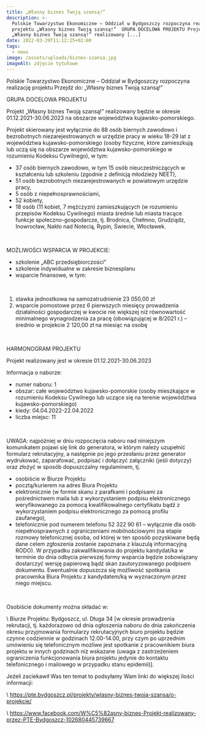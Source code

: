 ```yaml
---
title: „Własny biznes Twoją szansą!”
description: >-
  Polskie Towarzystwo Ekonomiczne – Oddział w Bydgoszczy rozpoczyna realizację
  projektu „Własny biznes Twoją szansą!”  GRUPA DOCELOWA PROJEKTU Projekt
  „Własny biznes Twoją szansą!” realizowany [...]
date: 2022-03-29T11:12:25+02:00
tags:
  - news
image: /assets/uploads/biznes-szansa.jpg
imageAlt: zdjęcie tytułowe
---
```

Polskie Towarzystwo Ekonomiczne – Oddział w Bydgoszczy rozpoczyna realizację projektu Przejdź do: „Własny biznes Twoją szansą!” 



GRUPA DOCELOWA PROJEKTU



Projekt „Własny biznes Twoją szansą!” realizowany będzie w okresie 01.12.2021-30.06.2023 na obszarze województwa kujawsko-pomorskiego.



Projekt skierowany jest wyłącznie do 88 osób biernych zawodowo i bezrobotnych niezarejestrowanych w urzędzie pracy w wieku 18-29 lat z województwa kujawsko-pomorskiego (osoby fizyczne, które zamieszkują lub uczą się na obszarze województwa kujawsko-pomorskiego w rozumieniu Kodeksu Cywilnego), w tym:

* 37 osób biernych zawodowo, w tym 15 osób nieuczestniczących w kształceniu lub szkoleniu (zgodnie z definicją młodzieży NEET),
* 51 osób bezrobotnych niezarejestrowanych w powiatowym urzędzie pracy,
* 5 osób z niepełnosprawnościami,
* 52 kobiety,
* 18 osób (11 kobiet, 7 mężczyzn) zamieszkujących (w rozumieniu przepisów Kodeksu Cywilnego) miasta średnie lub miasta tracące funkcje społeczno-gospodarcze, tj. Brodnica, Chełmno, Grudziądz, Inowrocław, Nakło nad Notecią, Rypin, Świecie, Włocławek.

<br>

MOŻLIWOŚCI WSPARCIA W PROJEKCIE:

* szkolenie „ABC przedsiębiorczości”
* szkolenie indywidualne w zakresie biznesplanu 
* wsparcie finansowe, w tym:

<br>

1. stawka jednostkowa na samozatrudnienie 23 050,00 zł
2. wsparcie pomostowe przez 6 pierwszych miesięcy prowadzenia działalności gospodarczej w kwocie nie większej niż równowartość minimalnego wynagrodzenia za pracę (obowiązującej w 8/2021 r.) – średnio w projekcie 2 120,00 zł na miesiąc na osobę

<br>

HARMONOGRAM PROJEKTU



Projekt realizowany jest w okresie 01.12.2021-30.06.2023



Informacja o naborze:

* numer naboru: 1 
* obszar: całe województwo kujawsko-pomorskie (osoby mieszkające w rozumieniu Kodeksu Cywilnego lub uczące się na terenie województwa kujawsko-pomorskiego)
* kiedy: 04.04.2022-22.04.2022
* liczba miejsc: 11

<br>

UWAGA: najpóźniej w dniu rozpoczęcia naboru nad niniejszym komunikatem pojawi się link do generatora, w którym należy uzupełnić formularz rekrutacyjny, a następnie po jego przesłaniu przez generator wydrukować, zaparafować, podpisać i dołączyć załączniki (jeśli dotyczy) oraz złożyć w sposób dopuszczalny regulaminem, tj. 

* osobiście w Biurze Projektu
* pocztą/kurierem na adres Biura Projektu
* elektronicznie (w formie skanu z parafkami i podpisami za pośrednictwem maila lub z wykorzystaniem podpisu elektronicznego weryfikowanego za pomocą kwalifikowalnego certyfikatu bądź z wykorzystaniem podpisu elektronicznego za pomocą profilu zaufanego),
* telefonicznie pod numerem telefonu 52 322 90 61 – wyłącznie dla osób niepełnosprawnych z ograniczeniami mobilnościowymi (na etapie rozmowy telefonicznej osoba, od której w ten sposób pozyskiwane będą dane celem zgłoszenia zostanie zapoznana z klauzulą informacyjną RODO). W przypadku zakwalifikowania do projektu kandydat/ka w terminie do dnia odbycia pierwszej formy wsparcia będzie zobowiązany dostarczyć wersję papierową bądź skan zautoryzowanego podpisem dokumentu. Ewentualnie dopuszcza się możliwość spotkania pracownika Biura Projektu z kandydatem/ką w wyznaczonym przez niego miejscu.

<br>

Osobiście dokumenty można składać w:



\    Biurze Projektu: Bydgoszcz, ul. Długa 34 \[w okresie prowadzenia rekrutacji, tj. każdorazowo od dnia ogłoszenia naboru do dnia zakończenia okresu przyjmowania formularzy rekrutacyjnych biuro projektu będzie czynne codziennie w godzinach 12.00-14.00, przy czym po uprzednim umówieniu się telefonicznym możliwe jest spotkanie z pracownikiem biura projektu w innych godzinach niż wskazane (uwaga z zastrzeżeniem ograniczenia funkcjonowania biura projektu jedynie do kontaktu telefonicznego i mailowego w przypadku stanu epidemii)].



Jeżeli zaciekawił Was ten temat to podsyłamy Wam linki do większej ilości informacji:



\    https://pte.bydgoszcz.pl/projekty/wlasny-biznes-twoja-szansa/o-projekcie/

\    https://www.facebook.com/W%C5%82asny-biznes-Projekt-realizowany-przez-PTE-Bydgoszcz-102680445739667
